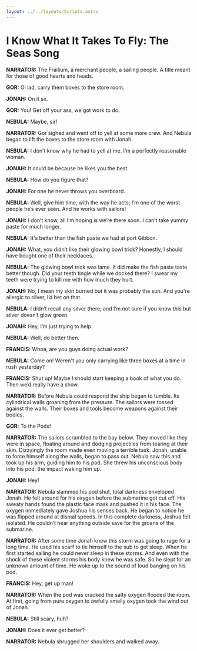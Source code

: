 ```yaml
---
layout: ../../layouts/Scripts.astro
---
```


# I Know What It Takes To Fly: The Seas Song

**NARRATOR:** The Frailium, a merchant people, a sailing people. A title meant for those of good hearts and heads.  

**GOR:** Oi lad, carry them boxes to the store room.

**JONAH:**
On it sir.

**GOR:**
You! Get off your ass, we got work to do.

**NEBULA:**
Maybe, sir!

**NARRATOR:**
Gor sighed and went off to yell at some more crew. And Nebula began to lift the boxes to the store room with Jonah. 

**NEBULA:**
I don’t know why he had to yell at me. I’m a perfectly reasonable woman.

**JONAH:**
It could be because he likes you the best.

**NEBULA:**
How do you figure that? 

**JONAH:**
For one he never throws you overboard.

**NEBULA:**
Well, give him time, with the way he acts; I’m one of the worst people he’s ever seen. And he works with sailors!

**JONAH:**
I don’t know, all I’m hoping is we’re there soon. I can’t take yummy paste for much longer.

**NEBULA:**
It's better than the fish paste we had at port Gibbon.

**JONAH:**
What, you didn’t like their glowing bowl trick? Honestly, I should have bought one of their necklaces.

**NEBULA:**
The glowing bowl trick was lame. It did make the fish paste taste better though. Did your teeth tingle while we docked there? I swear my teeth were trying to kill me with how much they hurt.

**JONAH:**
No, I mean my skin burned but it was probably the sun. And you're allergic to silver, I’d bet on that.

**NEBULA:**
I didn’t recall any silver there, and I’m not sure if you know this but silver doesn’t glow green.

**JONAH:**
Hey, I’m just trying to help.

**NEBULA:**
Well, do better then.

**FRANCIS:**
Whoa, are you guys doing actual work?

**NEBULA:**
Come on! Weren't you only carrying like three boxes at a time in rush yesterday? 

**FRANCIS:**
Shut up! Maybe I should start keeping a book of what you do. Then we’d really have a show.

**NARRATOR:**
Before Nebula could respond the ship began to tumble. Its cylindrical walls groaning from the pressure. The sailors were tossed against the walls. Their boxes and tools become weapons against their bodies. 

**GOR:**
To the Pods!

**NARRATOR:**
The sailors scrambled to the bay below. They moved like they were in space, floating around and dodging projectiles from tearing at their skin. Dizzyingly the room made even moving a terrible task. Jonah, unable to force himself along the walls, began to pass out. Nebula saw this and took up his arm, guiding him to his pod. She threw his unconscious body into his pod, the impact waking him up. 

**JONAH:**
Hey! 

**NARRATOR:**
Nebula slammed his pod shut, total darkness enveloped Jonah. He felt around for his oxygen before the submarine got cut off. His sweaty hands found the plastic face mask and pushed it in his face. The oxygen immediately gave Joshua his senses back. He began to notice he was flipped around at dismal speeds. In this complete darkness, Joshua felt isolated. He couldn’t hear anything outside save for the groans of the submarine. 

**NARRATOR:**
After some time Jonah knew this storm was going to rage for a long time. He used his scarf to tie himself to the sub to get sleep. When he first started sailing he could never sleep in these storms. And even with the shock of these violent storms his body knew he was safe. So he slept for an unknown amount of time. He woke up to the sound of loud banging on his pod. 

**FRANCIS:**
Hey, get up man!

**NARRATOR:**
When the pod was cracked the salty oxygen flooded the room. At first, going from pure oxygen to awfully smelly oxygen took the wind out of Jonah. 

**NEBULA:**
Still scary, huh?

**JONAH:**
Does it ever get better?

**NARRATOR:**
Nebula shrugged her shoulders and walked away. 